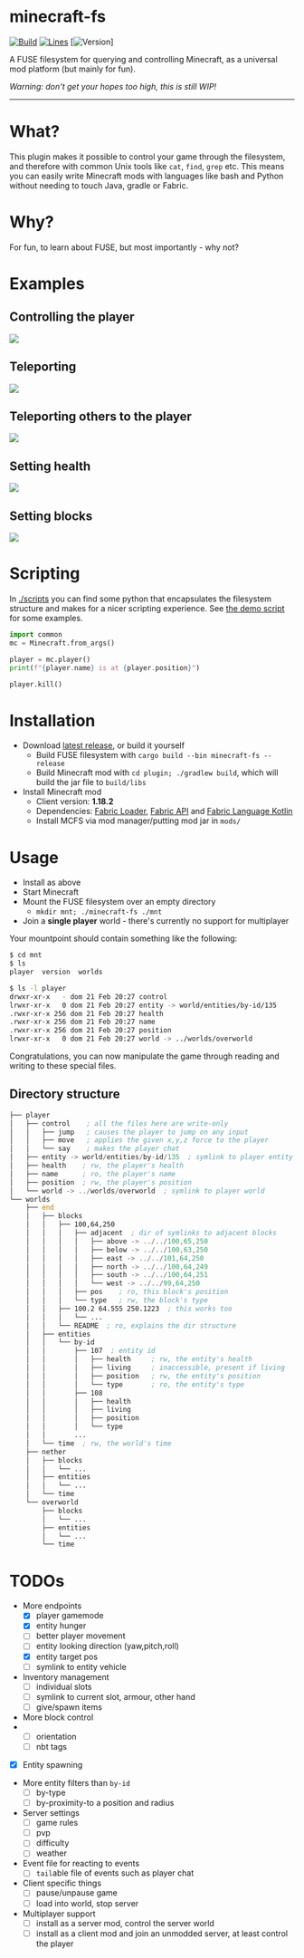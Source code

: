 # minecraft-fs

[![Build](https://github.com/DomWilliams0/minecraft-fs/actions/workflows/build.yml/badge.svg)](https://github.com/DomWilliams0/minecraft-fs/actions/workflows/build.yml)
[![Lines](https://tokei.rs/b1/github/DomWilliams0/minecraft-fs)](https://github.com/XAMPPRocky/tokei)
[![Version](https://img.shields.io/badge/minecraft%20version-1.18.2-blue)]

A FUSE filesystem for querying and controlling Minecraft, as a universal mod platform (but mainly
for fun).

*Warning: don't get your hopes too high, this is still WIP!*

* * *


# What?

This plugin makes it possible to control your game through the filesystem, and therefore with common
Unix tools like `cat`, `find`, `grep` etc. This means you can easily write Minecraft mods with 
languages like bash and Python without needing to touch Java, gradle or Fabric.

# Why?

For fun, to learn about FUSE, but most importantly - why not?

# Examples

## Controlling the player
<img src=".gifs/control.gif" />

## Teleporting
<img src=".gifs/teleport.gif" />

## Teleporting others to the player
<img src=".gifs/teleport-all.gif" />

## Setting health
<img src=".gifs/health.gif" />

## Setting blocks
<img src=".gifs/set-block.gif" />

# Scripting

In [./scripts](./scripts) you can find some python that encapsulates the filesystem structure and
makes for a nicer scripting experience. See [the demo script](./scripts/demo.py) for some examples.

```python
import common
mc = Minecraft.from_args()

player = mc.player()
print(f"{player.name} is at {player.position}")

player.kill()
```

# Installation

* Download [latest release](https://github.com/DomWilliams0/minecraft-fs), or build it yourself
    * Build FUSE filesystem with `cargo build --bin minecraft-fs --release`
    * Build Minecraft mod with `cd plugin; ./gradlew build`, which will build the jar file to
        `build/libs`
* Install Minecraft mod
    * Client version: **1.18.2**
    * Dependencies: [Fabric Loader](https://fabricmc.net/use/installer/),
[Fabric API](https://www.curseforge.com/minecraft/mc-mods/fabric-api) and
[Fabric Language Kotlin](https://www.curseforge.com/minecraft/mc-mods/fabric-language-kotlin)
    * Install MCFS via mod manager/putting mod jar in `mods/`


# Usage

* Install as above
* Start Minecraft
* Mount the FUSE filesystem over an empty directory
    * `mkdir mnt; ./minecraft-fs ./mnt`
* Join a **single player** world - there's currently no support for multiplayer

Your mountpoint should contain something like the following:

```bash
$ cd mnt
$ ls
player  version  worlds

$ ls -l player
drwxr-xr-x   - dom 21 Feb 20:27 control
lrwxr-xr-x   0 dom 21 Feb 20:27 entity -> world/entities/by-id/135
.rwxr-xr-x 256 dom 21 Feb 20:27 health
.rwxr-xr-x 256 dom 21 Feb 20:27 name
.rwxr-xr-x 256 dom 21 Feb 20:27 position
lrwxr-xr-x   0 dom 21 Feb 20:27 world -> ../worlds/overworld
```

Congratulations, you can now manipulate the game through reading and writing to these special files.

## Directory structure

```asm
├── player
│   ├── control    ; all the files here are write-only
│   │   ├── jump   ; causes the player to jump on any input
│   │   ├── move   ; applies the given x,y,z force to the player
│   │   └── say    ; makes the player chat
│   ├── entity -> world/entities/by-id/135  ; symlink to player entity
│   ├── health    ; rw, the player's health
│   ├── name      ; ro, the player's name
│   ├── position  ; rw, the player's position
│   └── world -> ../worlds/overworld  ; symlink to player world
└── worlds
    ├── end
    │   ├── blocks
    │   │   ├── 100,64,250
    │   │   │   ├── adjacent  ; dir of symlinks to adjacent blocks
    │   │   │   │   ├── above -> ../../100,65,250
    │   │   │   │   ├── below -> ../../100,63,250
    │   │   │   │   ├── east -> ../../101,64,250
    │   │   │   │   ├── north -> ../../100,64,249
    │   │   │   │   ├── south -> ../../100,64,251
    │   │   │   │   └── west -> ../../99,64,250
    │   │   │   ├── pos    ; ro, this block's position
    │   │   │   └── type   ; rw, the block's type
    │   │   ├── 100.2 64.555 250.1223  ; this works too
    │   │   │   └── ...
    │   │   └── README  ; ro, explains the dir structure
    │   ├── entities
    │   │   └── by-id
    │   │       ├── 107  ; entity id
    │   │       │   ├── health     ; rw, the entity's health
    │   │       │   ├── living     ; inaccessible, present if living
    │   │       │   ├── position   ; rw, the entity's position
    │   │       │   └── type       ; ro, the entity's type
    │   │       ├── 108
    │   │       │   ├── health
    │   │       │   ├── living
    │   │       │   ├── position
    │   │       │   └── type
    │   │       ...
    │   └── time  ; rw, the world's time
    ├── nether
    │   ├── blocks
    │   │   └── ...
    │   ├── entities
    │   │   └── ...
    │   └── time
    └── overworld
        ├── blocks
        │   └── ...
        ├── entities
        │   └── ...
        └── time
```

# TODOs

* More endpoints
    * [X] player gamemode
    * [X] entity hunger
    * [ ] better player movement
    * [ ] entity looking direction (yaw,pitch,roll)
    * [X] entity target pos
    * [ ] symlink to entity vehicle
* Inventory management
    * [ ] individual slots
    * [ ] symlink to current slot, armour, other hand
    * [ ] give/spawn items
* More block control
*   * [ ] orientation
    * [ ] nbt tags
* [X] Entity spawning
* More entity filters than `by-id`
    * [ ] by-type
    * [ ] by-proximity-to a position and radius
* Server settings
    * [ ] game rules
    * [ ] pvp
    * [ ] difficulty
    * [ ] weather
* Event file for reacting to events
    * [ ] `tail`able file of events such as player chat
* Client specific things
    * [ ] pause/unpause game
    * [ ] load into world, stop server
* Multiplayer support
    * [ ] install as a server mod, control the server world
    * [ ] install as a client mod and join an unmodded server, at least control the player
